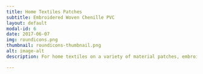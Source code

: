 ```yaml
---
title: Home Textiles Patches
subtitle: Embroidered Woven Chenille PVC
layout: default
modal-id: 6
date: 2017-06-07
img: roundicons.png
thumbnail: roundicons-thumbnail.png
alt: image-alt
description: For home textiles on a variety of material patches, embroidery, PVC, 3D and so on

---
```

